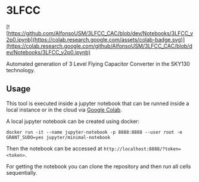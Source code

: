 # 3LFCC

[![https://github.com/AlfonsoUSM/3LFCC_CAC/blob/dev/Notebooks/3LFCC_v2p0.ipynb](https://colab.research.google.com/assets/colab-badge.svg)](https://colab.research.google.com/github/AlfonsoUSM/3LFCC_CAC/blob/dev/Notebooks/3LFCC_v2p0.ipynb)

Automated generation of 3 Level Flying Capacitor Converter in the SKY130 technology.

## Usage
This tool is executed inside a jupyter notebook that can be runned inside a local instance or in the cloud via [Google Colab](https://colab.research.google.com/github/AlfonsoUSM/3LFCC_CAC/blob/dev/Notebooks/3LFCC_v2p0.ipynb).

A local jupyter notebook can be created using docker:
```
docker run -it --name jupyter-notebook -p 8888:8888 --user root -e GRANT_SUDO=yes jupyter/minimal-notebook
```
Then the notebook can be accessed at `http://localhost:8888/?token=<token>`.

For getting the notebook you can clone the repository and then run all cells sequentially.
